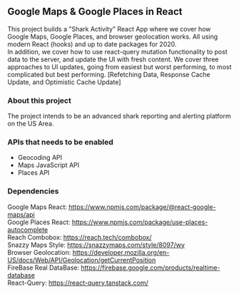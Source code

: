 ## Google Maps & Google Places in React

This project builds a "Shark Activity" React App where we cover how Google Maps, Google Places, 
and browser geolocation works. All using modern React (hooks) and up to date packages for 2020.
<br>
In addition, we cover how to use react-query mutation functionality to post data to the server,
and update the UI with fresh content. We cover three approaches to UI updates, going from easiest
but worst performing, to most complicated but best performing. [Refetching Data, Response Cache Update, 
and Optimistic Cache Update]

### About this project
The project intends to be an advanced shark reporting and alerting platform on the US Area.

### APIs that needs to be enabled
- Geocoding API
- Maps JavaScript API
- Places API

### Dependencies
Google Maps React: https://www.npmjs.com/package/@react-google-maps/api <br>
Google Places React: https://www.npmjs.com/package/use-places-autocomplete <br>
Reach Combobox: https://reach.tech/combobox/ <br>
Snazzy Maps Style: https://snazzymaps.com/style/8097/wy <br>
Browser Geolocation: https://developer.mozilla.org/en-US/docs/Web/API/Geolocation/getCurrentPosition <br>
FireBase Real DataBase: https://firebase.google.com/products/realtime-database <br>
React-Query: https://react-query.tanstack.com/ <br>

